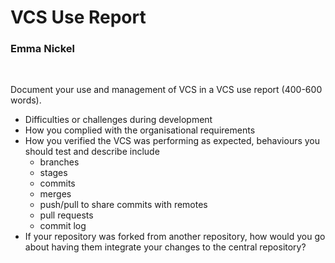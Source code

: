 # VCS Use Report

### Emma Nickel

<br>

Document your use and management of VCS in a VCS use report (400-600 words).

- Difficulties or challenges during development
- How you complied with the organisational requirements
- How you verified the VCS was performing as expected, behaviours you should test and describe include
    - branches
    - stages
    - commits
    - merges
    - push/pull to share commits with remotes
    - pull requests
    - commit log
- If your repository was forked from another repository, how would you go about having them integrate your changes to the central repository? 
